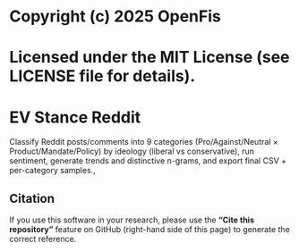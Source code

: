 ﻿# Copyright (c) 2025 OpenFis
# Licensed under the MIT License (see LICENSE file for details).

# EV Stance Reddit
Classify Reddit posts/comments into 9 categories (Pro/Against/Neutral × Product/Mandate/Policy) by ideology (liberal vs conservative), run sentiment, generate trends and distinctive n-grams, and export final CSV + per-category samples.,

## Citation
If you use this software in your research, please use the **“Cite this repository”** feature on GitHub (right-hand side of this page) to generate the correct reference.


